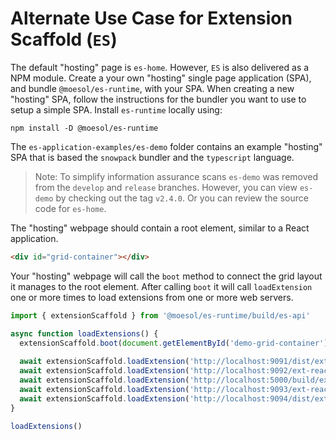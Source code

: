 # Alternate Use Case for Extension Scaffold (`ES`)

The default "hosting" page is `es-home`.
However, `ES` is also delivered as a NPM module.
Create a your own "hosting" single page application (SPA), and bundle `@moesol/es-runtime`, with your SPA.
When creating a new "hosting" SPA, 
follow the instructions for the bundler you want to use to setup a simple SPA.
Install `es-runtime` locally using:

```shell
npm install -D @moesol/es-runtime
```

The `es-application-examples/es-demo` folder contains an example "hosting" SPA 
that is based the `snowpack` bundler and the `typescript` language.
> Note: To simplify information assurance scans `es-demo` was removed from the `develop` and `release` branches.
> However, you can view `es-demo` by checking out the tag `v2.4.0`.
> Or you can review the source code for `es-home`.

The "hosting" webpage should contain a root element, similar to a React application.

```html
<div id="grid-container"></div>
```

Your "hosting" webpage will call the `boot` method to connect the grid layout it manages to the root element. 
After calling `boot` it will call `loadExtension` one or more times to load extensions from one or more web servers.

```typescript
import { extensionScaffold } from '@moesol/es-runtime/build/es-api'

async function loadExtensions() {
  extensionScaffold.boot(document.getElementById('demo-grid-container'))
  
  await extensionScaffold.loadExtension('http://localhost:9091/dist/ext-react-vite.js')
  await extensionScaffold.loadExtension('http://localhost:9092/ext-react-rollup.js')
  await extensionScaffold.loadExtension('http://localhost:5000/build/ext-svelte-rollup.js')
  await extensionScaffold.loadExtension('http://localhost:9093/ext-react-webpack.js')
  await extensionScaffold.loadExtension('http://localhost:9094/dist/ext-lit-element.js')
}

loadExtensions()
```
